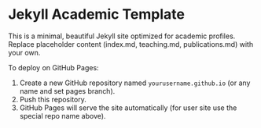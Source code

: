 # Jekyll Academic Template 

This is a minimal, beautiful Jekyll site optimized for academic profiles.
Replace placeholder content (index.md, teaching.md, publications.md) with your own.

To deploy on GitHub Pages:
1. Create a new GitHub repository named `yourusername.github.io` (or any name and set pages branch).
2. Push this repository.
3. GitHub Pages will serve the site automatically (for user site use the special repo name above).
